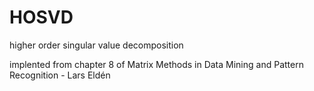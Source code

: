 # HOSVD
 higher order singular value decomposition

implented from chapter 8 of Matrix Methods in Data Mining and Pattern Recognition - Lars Eldén
